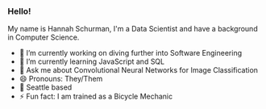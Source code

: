 ### Hello!

My name is Hannah Schurman, I'm a Data Scientist and have a background in Computer Science. 

- 🔭 I’m currently working on diving further into Software Engineering
- 🌱 I’m currently learning JavaScript and SQL
- 💬 Ask me about Convolutional Neural Networks for Image Classification
- 😄 Pronouns: They/Them
- :house_with_garden: Seattle based
- ⚡ Fun fact: I am trained as a Bicycle Mechanic


<!--
**hannah-schurman/hannah-schurman** is a ✨ _special_ ✨ repository because its `README.md` (this file) appears on your GitHub profile.

Here are some ideas to get you started:

- 🔭 I’m currently working on ...
- 🌱 I’m currently learning ...
- 👯 I’m looking to collaborate on ...
- 🤔 I’m looking for help with ...
- 💬 Ask me about ...
- 📫 How to reach me: ...
- 😄 Pronouns: ...
- ⚡ Fun fact: ...
-->


